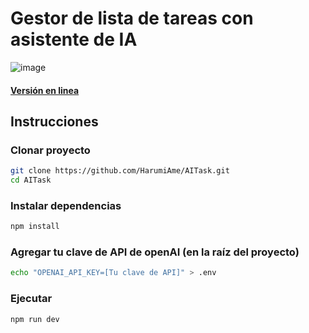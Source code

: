 # Gestor de lista de tareas con asistente de IA
![image](https://github.com/user-attachments/assets/b951f9cd-a227-47d5-affa-2dda18ef2b2f)
#### [Versión en linea](https://ai-task-seven.vercel.app)



## Instrucciones 
### Clonar proyecto
```bash
git clone https://github.com/HarumiAme/AITask.git
cd AITask
```
### Instalar dependencias
```bash
npm install
```
### Agregar tu clave de API de openAI (en la raíz del proyecto)
```bash
echo "OPENAI_API_KEY=[Tu clave de API]" > .env
```
### Ejecutar
```bash
npm run dev
```
